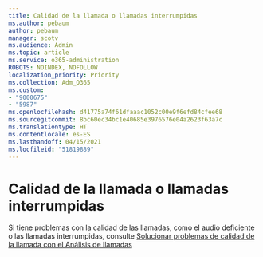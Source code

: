 ```yaml
---
title: Calidad de la llamada o llamadas interrumpidas
ms.author: pebaum
author: pebaum
manager: scotv
ms.audience: Admin
ms.topic: article
ms.service: o365-administration
ROBOTS: NOINDEX, NOFOLLOW
localization_priority: Priority
ms.collection: Adm_O365
ms.custom:
- "9000675"
- "5987"
ms.openlocfilehash: d41775a74f61dfaaac1052c00e9f6efd84cfee68
ms.sourcegitcommit: 8bc60ec34bc1e40685e3976576e04a2623f63a7c
ms.translationtype: HT
ms.contentlocale: es-ES
ms.lasthandoff: 04/15/2021
ms.locfileid: "51819889"
---
```

# <a name="call-quality-or-dropped-calls"></a>Calidad de la llamada o llamadas interrumpidas

Si tiene problemas con la calidad de las llamadas, como el audio deficiente o las llamadas interrumpidas, consulte [Solucionar problemas de calidad de la llamada con el Análisis de llamadas](https://docs.microsoft.com/microsoftteams/use-call-analytics-to-troubleshoot-poor-call-quality#troubleshoot-call-quality-problems-using-call-analytics)